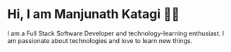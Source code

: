# Hi, I am Manjunath Katagi 👨‍💻

I am a Full Stack Software Developer and technology-learning enthusiast. I am passionate about technologies and love to learn new things.
